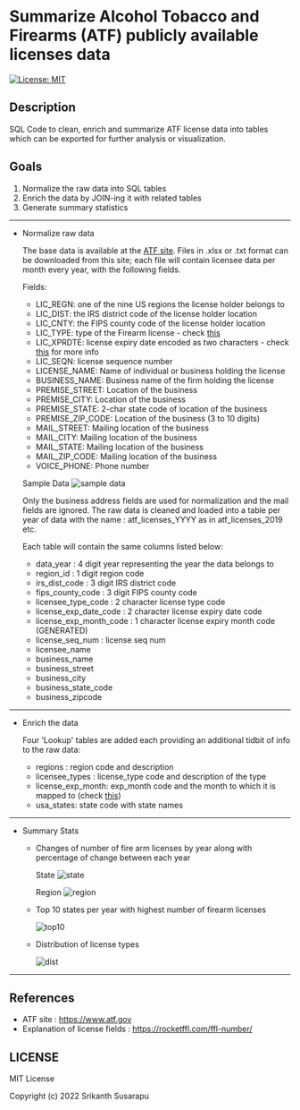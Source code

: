 # Summarize Alcohol Tobacco and Firearms (ATF) publicly available licenses data

[![License: MIT](https://img.shields.io/badge/License-MIT-green.svg)](https://opensource.org/licenses/MIT)

## Description

SQL Code to clean, enrich and summarize ATF license data into tables which can be exported for further analysis or visualization.

## Goals
1. Normalize the raw data into SQL tables
2. Enrich the data by JOIN-ing it with related tables
3. Generate summary statistics

---

- Normalize raw data

  The base data is available at the [ATF site](https://www.atf.gov/firearms/listing-federal-firearms-licensees). 
  Files in .xlsx or .txt format can be downloaded from this site; each file will contain licensee data per month every year, with the following fields. 

  Fields:
    - LIC_REGN: one of the nine US regions the license holder belongs to
    - LIC_DIST: the IRS district code of the license holder location
    - LIC_CNTY: the FIPS county code of the license holder location
    - LIC_TYPE: type of the Firearm license - check [this](https://www.atf.gov/resource-center/fact-sheet/fact-sheet-federal-firearms-and-explosives-licenses-types)
    - LIC_XPRDTE: license expiry date encoded as two characters - check [this](https://rocketffl.com/ffl-number/) for more info
    - LIC_SEQN: license sequence number
    - LICENSE_NAME: Name of individual or business holding the license
    - BUSINESS_NAME: Business name of the firm holding the license
    - PREMISE_STREET: Location of the business
    - PREMISE_CITY: Location of the business
    - PREMISE_STATE: 2-char state code of location of the business
    - PREMISE_ZIP_CODE: Location of the business (3 to 10 digits)
    - MAIL_STREET: Mailing location of the business
    - MAIL_CITY: Mailing location of the business
    - MAIL_STATE: Mailing location of the business
    - MAIL_ZIP_CODE: Mailing location of the business
    - VOICE_PHONE: Phone number


  Sample Data
  ![sample data](raw_data/Screenshot%20from%202022-06-03%2014-47-15.png)
  
  
  Only the business address fields are used for normalization and the mail fields are ignored. 
  The raw data is cleaned and loaded into a table per year of data with the name : atf_licenses_YYYY as in atf_licenses_2019 etc. 

  Each table will contain the same columns listed below:
     - data_year  : 4 digit year representing the year the data belongs to
     - region_id : 1 digit region code
     - irs_dist_code  : 3 digit IRS district code
     - fips_county_code : 3 digit FIPS county code
     - licensee_type_code : 2 character license type code
     - license_exp_date_code : 2 character license expiry date code
     - license_exp_month_code : 1 character license expiry month code (GENERATED)
     - license_seq_num : license seq num
     - licensee_name 
     - business_name 
     - business_street  
     - business_city 
     - business_state_code
     - business_zipcode
---
- Enrich the data 

  Four 'Lookup' tables are added each providing an additional tidbit of info to the raw data:

  - regions : region code and description
  - licensee_types : license_type code and description of the type
  - license_exp_month: exp_month code and the month to which it is mapped to (check [this](https://rocketffl.com/ffl-number/))
  - usa_states: state code with state names

---
- Summary Stats
  - Changes of number of fire arm licenses by year along with percentage of change between each year

    State
    ![state](raw_data/summary-stats-1.png)

    Region
    ![region](raw_data/summary-stats-2.png)
  - Top 10 states per year with highest number of firearm licenses
  
    ![top10](raw_data/summary-stats-3.png)

  - Distribution of license types
  
    ![dist](raw_data/summary-stats-4.png)

---
## References

- ATF site : https://www.atf.gov
- Explanation of license fields : https://rocketffl.com/ffl-number/



## LICENSE

MIT License

Copyright (c)   2022    Srikanth Susarapu